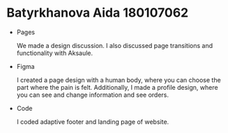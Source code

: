 # Batyrkhanova Aida 180107062
* Pages

  We made a design discussion. I also discussed page transitions and functionality with Aksaule.
  
* Figma

  I created a page design with a human body, where you can choose the part where the pain is felt. Additionally, I made a profile design, where you can see and change     information and see orders.

* Code

  I coded adaptive footer and landing page of website.




